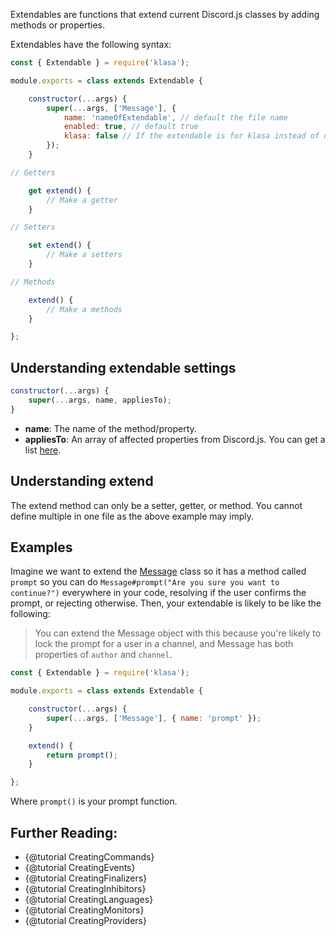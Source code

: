 Extendables are functions that extend current Discord.js classes by adding methods or properties.

Extendables have the following syntax:

```javascript
const { Extendable } = require('klasa');

module.exports = class extends Extendable {

	constructor(...args) {
		super(...args, ['Message'], {
			name: 'nameOfExtendable', // default the file name
			enabled: true, // default true
			klasa: false // If the extendable is for klasa instead of discord.js
		});
	}

// Getters

	get extend() {
		// Make a getter
	}

// Setters

	set extend() {
		// Make a setters
	}

// Methods

	extend() {
		// Make a methods
	}

};
```

## Understanding extendable settings

```js
constructor(...args) {
    super(...args, name, appliesTo);
}
```

- **name**: The name of the method/property.
- **appliesTo**: An array of affected properties from Discord.js. You can get a list [here](https://github.com/hydrabolt/discord.js/blob/master/src/index.js).

## Understanding extend

The extend method can only be a setter, getter, or method. You cannot define multiple in one file as the above example may imply.

## Examples

Imagine we want to extend the [Message](https://discord.js.org/#/docs/main/master/class/Message) class
so it has a method called `prompt` so you can do `Message#prompt("Are you sure you want to continue?")`
everywhere in your code, resolving if the user confirms the prompt, or rejecting otherwise. Then, your
extendable is likely to be like the following:

> You can extend the Message object with this because you're likely to lock the prompt for a user in a channel,
and Message has both properties of `author` and `channel`.

```js
const { Extendable } = require('klasa');

module.exports = class extends Extendable {

	constructor(...args) {
		super(...args, ['Message'], { name: 'prompt' });
	}

	extend() {
		return prompt();
	}

};
```

Where `prompt()` is your prompt function.


## Further Reading:
- {@tutorial CreatingCommands}
- {@tutorial CreatingEvents}
- {@tutorial CreatingFinalizers}
- {@tutorial CreatingInhibitors}
- {@tutorial CreatingLanguages}
- {@tutorial CreatingMonitors}
- {@tutorial CreatingProviders}